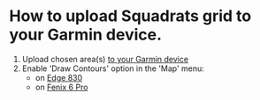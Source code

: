 # How to upload Squadrats grid to your Garmin device.

1. Upload chosen area(s) [to your Garmin device](https://www.youtube.com/watch?v=A82Ap_Wp-vs)
2. Enable 'Draw Contours' option in the 'Map' menu:
    - on [Edge 830](https://www8.garmin.com/manuals/webhelp/edge830/EN-US/GUID-2ADCD0D5-D5CB-4C29-9ACB-EE8BA1FDCC64.html)
    - on [Fenix 6 Pro](https://www8.garmin.com/manuals/webhelp/fenix66s6xpro/EN-US/GUID-1EC71AD3-CBE2-47A6-9759-B3188923C7BF.html)
